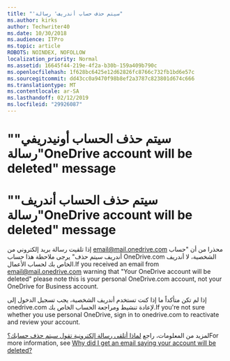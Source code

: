 ```yaml
---
title: "'سيتم حذف حساب أندريف' رسالة"
ms.author: kirks
author: Techwriter40
ms.date: 10/30/2018
ms.audience: ITPro
ms.topic: article
ROBOTS: NOINDEX, NOFOLLOW
localization_priority: Normal
ms.assetid: 16645f44-219e-4f2a-b30b-159a409b790c
ms.openlocfilehash: 1f628bc6425e12d62826fc8766c732fb1bd6e57c
ms.sourcegitcommit: dd43cc0a9470f98b8ef2a3787c823801d674c666
ms.translationtype: MT
ms.contentlocale: ar-SA
ms.lasthandoff: 02/12/2019
ms.locfileid: "29926087"
---
```

# <a name="onedrive-account-will-be-deleted-message"></a><span data-ttu-id="48cb0-102">"سيتم حذف الحساب أونيدريفي" رسالة</span><span class="sxs-lookup"><span data-stu-id="48cb0-102">"OneDrive account will be deleted" message</span></span>

# <a name="onedrive-account-will-be-deleted-message"></a><span data-ttu-id="48cb0-103">"سيتم حذف الحساب أندريف" رسالة</span><span class="sxs-lookup"><span data-stu-id="48cb0-103">"OneDrive account will be deleted" message</span></span>

<span data-ttu-id="48cb0-104">إذا تلقيت رسالة بريد إلكتروني من email@mail.onedrive.com محذرا من أن "حساب أندريف سيتم حذف" يرجى ملاحظة هذا حساب OneDrive.com الشخصية، لا أندريف الخاص بك لحساب الأعمال.</span><span class="sxs-lookup"><span data-stu-id="48cb0-104">If you received an email from email@mail.onedrive.com warning that "Your OneDrive account will be deleted" please note this is your personal OneDrive.com account, not your OneDrive for Business account.</span></span> 
  
<span data-ttu-id="48cb0-105">إذا لم تكن متأكداً ما إذا كنت تستخدم أندريف الشخصية، يجب تسجيل الدخول إلى onedrive.com لإعادة تنشيط ومراجعة الحساب الخاص بك.</span><span class="sxs-lookup"><span data-stu-id="48cb0-105">If you're not sure whether you use personal OneDrive, sign in to onedrive.com to reactivate and review your account.</span></span>
  
<span data-ttu-id="48cb0-106">لمزيد من المعلومات، راجع [لماذا أتلقى رسالة إلكترونية تقول سيتم حذف حسابك؟](https://go.microsoft.com/fwlink/?linkid=2036151&amp;clcid=0x409)</span><span class="sxs-lookup"><span data-stu-id="48cb0-106">For more information, see [Why did I get an email saying your account will be deleted?](https://go.microsoft.com/fwlink/?linkid=2036151&amp;clcid=0x409)</span></span>
  

